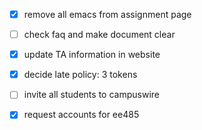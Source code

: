 - [x] remove all emacs from assignment page
- [ ] check faq and make document clear

- [x] update TA information in website
- [x] decide late policy: 3 tokens
- [ ] invite all students to campuswire
- [x] request accounts for ee485
